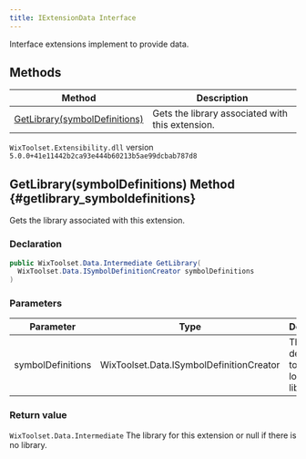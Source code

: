 ```yaml
---
title: IExtensionData Interface
---
```

Interface extensions implement to provide data.
## Methods
| Method | Description |
| ------ | ----------- |
| [GetLibrary(symbolDefinitions)](#getlibrary_symboldefinitions) | Gets the library associated with this extension. |
`WixToolset.Extensibility.dll` version `5.0.0+41e11442b2ca93e444b60213b5ae99dcbab787d8`
## GetLibrary(symbolDefinitions) Method {#getlibrary_symboldefinitions}
Gets the library associated with this extension.
### Declaration
```cs
public WixToolset.Data.Intermediate GetLibrary(
  WixToolset.Data.ISymbolDefinitionCreator symbolDefinitions
)
```
### Parameters
| Parameter | Type | Description |
| --------- | ---- | ----------- |
| symbolDefinitions | WixToolset.Data.ISymbolDefinitionCreator | The symbol definitions to use while loading the library. |
### Return value
`WixToolset.Data.Intermediate` The library for this extension or null if there is no library.
